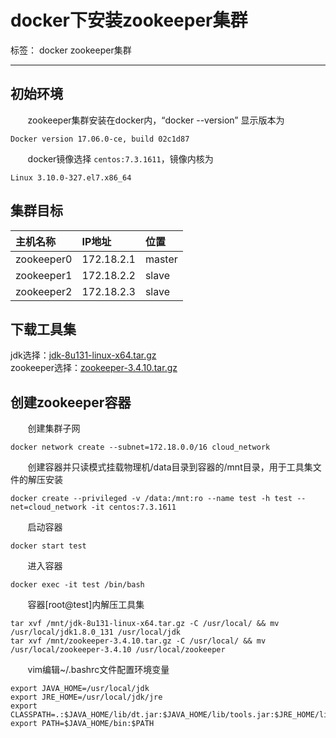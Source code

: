 
# docker下安装zookeeper集群

标签： docker zookeeper集群

---
## 初始环境
&#160; &#160; &#160; &#160;zookeeper集群安装在docker内，“docker --version” 显示版本为
```
Docker version 17.06.0-ce, build 02c1d87
```
&#160; &#160; &#160; &#160;docker镜像选择 `centos:7.3.1611`，镜像内核为
```
Linux 3.10.0-327.el7.x86_64
```
## 集群目标

|主机名称|IP地址|位置|
|:---|:---|:---|
|zookeeper0|172.18.2.1|master|
|zookeeper1|172.18.2.2|slave|
|zookeeper2|172.18.2.3|slave|

## 下载工具集
jdk选择：[jdk-8u131-linux-x64.tar.gz](http://www.oracle.com/technetwork/java/javase/downloads/jdk8-downloads-2133151.html)  
zookeeper选择：[zookeeper-3.4.10.tar.gz](https://mirrors.tuna.tsinghua.edu.cn/apache/zookeeper/)
## 创建zookeeper容器

&#160; &#160; &#160; &#160;创建集群子网
```
docker network create --subnet=172.18.0.0/16 cloud_network
```
&#160; &#160; &#160; &#160;创建容器并只读模式挂载物理机/data目录到容器的/mnt目录，用于工具集文件的解压安装
```
docker create --privileged -v /data:/mnt:ro --name test -h test --net=cloud_network -it centos:7.3.1611
```
&#160; &#160; &#160; &#160;启动容器
```
docker start test
```
&#160; &#160; &#160; &#160;进入容器
```
docker exec -it test /bin/bash
```
&#160; &#160; &#160; &#160;容器[root@test]内解压工具集
```
tar xvf /mnt/jdk-8u131-linux-x64.tar.gz -C /usr/local/ && mv /usr/local/jdk1.8.0_131 /usr/local/jdk
tar xvf /mnt/zookeeper-3.4.10.tar.gz -C /usr/local/ && mv /usr/local/zookeeper-3.4.10 /usr/local/zookeeper
```
&#160; &#160; &#160; &#160;vim编辑~/.bashrc文件配置环境变量
```
export JAVA_HOME=/usr/local/jdk
export JRE_HOME=/usr/local/jdk/jre
export CLASSPATH=.:$JAVA_HOME/lib/dt.jar:$JAVA_HOME/lib/tools.jar:$JRE_HOME/lib:$CLASSPATH
export PATH=$JAVA_HOME/bin:$PATH
```
